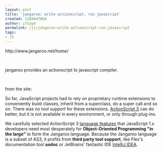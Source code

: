 ```yaml
---
layout: post
title: 'jangaroo: write actionscript, run javascript'
created: 1260447064
author: ittayd
permalink: /js/jangaroo-write-actionscript-run-javascript
tags:
- JS
---
```

<p>http://www.jangaroo.net/home/</p>
<p>&nbsp;</p>
<p>jangaroo provides an actionscript to javascript compiler.</p>
<p>&nbsp;</p>
<p>from the site:</p>
<p>So far, JavaScript projects had to rely on proprietary runtime extensions to conveniently build classes, inherit from a superclass, do a super call and so on. There was no tool support for these extensions. <a target="_blank" href="http://livedocs.adobe.com/specs/actionscript/3/as3_specification.html">ActionScript 3</a> can do better, but it is not available in every environment, or only through&nbsp;plug-ins.</p>
<p>We carefully selected ActionScript 3 <a href="http://www.jangaroo.net/home/1480/language.html">language features</a> that JavaScript 1.x developers need most desperately for <strong>Object-Oriented Programming &quot;in the large&quot;</strong> to form the Jangaroo language. Because the Jangaroo language is a subset of AS3, it profits from <strong>third party tool support</strong>, like Flex's documentation tool <strong>asdoc</strong> or JetBrains' fantastic IDE <a href="http://www.jetbrains.com/idea/">IntelliJ IDEA</a>.</p>
